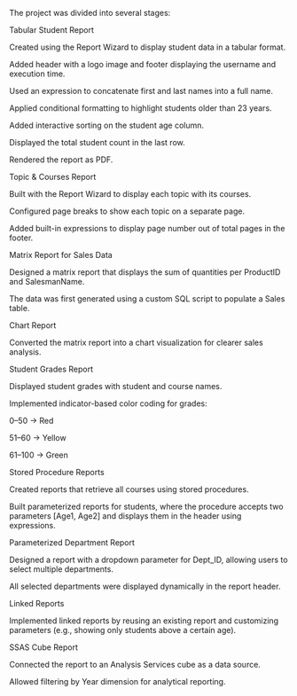 The project was divided into several stages:

Tabular Student Report

Created using the Report Wizard to display student data in a tabular format.

Added header with a logo image and footer displaying the username and execution time.

Used an expression to concatenate first and last names into a full name.

Applied conditional formatting to highlight students older than 23 years.

Added interactive sorting on the student age column.

Displayed the total student count in the last row.

Rendered the report as PDF.

Topic & Courses Report

Built with the Report Wizard to display each topic with its courses.

Configured page breaks to show each topic on a separate page.

Added built-in expressions to display page number out of total pages in the footer.

Matrix Report for Sales Data

Designed a matrix report that displays the sum of quantities per ProductID and SalesmanName.

The data was first generated using a custom SQL script to populate a Sales table.

Chart Report

Converted the matrix report into a chart visualization for clearer sales analysis.

Student Grades Report

Displayed student grades with student and course names.

Implemented indicator-based color coding for grades:

0–50 → Red

51–60 → Yellow

61–100 → Green

Stored Procedure Reports

Created reports that retrieve all courses using stored procedures.

Built parameterized reports for students, where the procedure accepts two parameters [Age1, Age2] and displays them in the header using expressions.

Parameterized Department Report

Designed a report with a dropdown parameter for Dept_ID, allowing users to select multiple departments.

All selected departments were displayed dynamically in the report header.

Linked Reports

Implemented linked reports by reusing an existing report and customizing parameters (e.g., showing only students above a certain age).

SSAS Cube Report

Connected the report to an Analysis Services cube as a data source.

Allowed filtering by Year dimension for analytical reporting.
